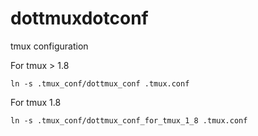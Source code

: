 # dottmuxdotconf
tmux configuration

For tmux > 1.8

`ln -s .tmux_conf/dottmux_conf .tmux.conf`

For tmux 1.8

`ln -s .tmux_conf/dottmux_conf_for_tmux_1_8 .tmux.conf`
